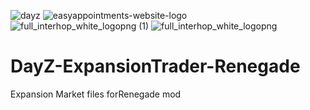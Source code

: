 ![dayz](https://user-images.githubusercontent.com/101267251/199025890-32a51d41-d8a8-4b80-98fd-5324ee5708c3.jpg)
![easyappointments-website-logo](https://user-images.githubusercontent.com/101267251/199025899-80952bd9-b955-4d7e-8fde-755c675404b7.png)
![full_interhop_white_logopng (1)](https://user-images.githubusercontent.com/101267251/199025903-96a20186-7b91-4133-9db1-e62230a05ada.png)
![full_interhop_white_logopng](https://user-images.githubusercontent.com/101267251/199025907-6dd4a696-188a-451c-aa96-10ade30d0d50.png)


# DayZ-ExpansionTrader-Renegade
Expansion Market files forRenegade mod
